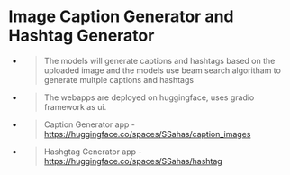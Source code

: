 # Image Caption Generator and Hashtag Generator  

- > The models will generate captions and hashtags  based on the uploaded image and the models use beam search algoritham to generate multple captions and hashtags  
- > The webapps are deployed on huggingface, uses gradio framework as ui.

- > Caption Generator app  - https://huggingface.co/spaces/SSahas/caption_images
- > Hashgtag Generator app - https://huggingface.co/spaces/SSahas/hashtag

